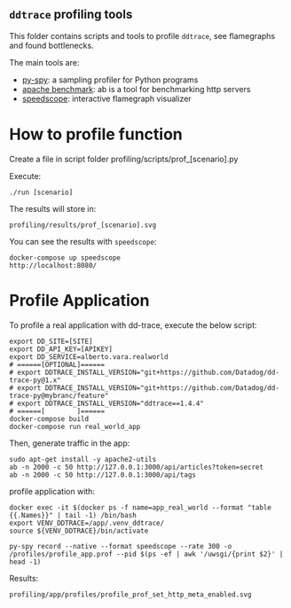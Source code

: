 ## `ddtrace` profiling tools

This folder contains scripts and tools to profile `ddtrace`, see flamegraphs and found bottlenecks.

The main tools are:
- [py-spy](https://github.com/benfred/py-spy): a sampling profiler for Python programs
- [apache benchmark](https://httpd.apache.org/docs/2.4/programs/ab.html): ab is a tool for benchmarking http servers
- [speedscope](https://github.com/jlfwong/speedscope): interactive flamegraph visualizer


# How to profile function

Create a file in script folder profiling/scripts/prof_[scenario].py

Execute:
```
./run [scenario]
```

The results will store in:
```
profiling/results/prof_[scenario].svg
```

You can see the results with `speedscope`:

```
docker-compose up speedscope
http://localhost:8080/
```

# Profile Application

To profile a real application with dd-trace, execute the below script:

```                  
export DD_SITE=[SITE]
export DD_API_KEY=[APIKEY]
export DD_SERVICE=alberto.vara.realworld
# ======[OPTIONAL]======
# export DDTRACE_INSTALL_VERSION="git+https://github.com/Datadog/dd-trace-py@1.x"
# export DDTRACE_INSTALL_VERSION="git+https://github.com/Datadog/dd-trace-py@mybranc/feature"
# export DDTRACE_INSTALL_VERSION="ddtrace==1.4.4"
# ======[        ]======
docker-compose build
docker-compose run real_world_app
```

Then, generate traffic in the app:

```
sudo apt-get install -y apache2-utils
ab -n 2000 -c 50 http://127.0.0.1:3000/api/articles?token=secret
ab -n 2000 -c 50 http://127.0.0.1:3000/api/tags 
```

profile application with:

```
docker exec -it $(docker ps -f name=app_real_world --format "table {{.Names}}" | tail -1) /bin/bash
export VENV_DDTRACE=/app/.venv_ddtrace/
source ${VENV_DDTRACE}/bin/activate

py-spy record --native --format speedscope --rate 300 -o /profiles/profile_app.prof --pid $(ps -ef | awk '/uwsgi/{print $2}' | head -1)
```

Results:

```
profiling/app/profiles/profile_prof_set_http_meta_enabled.svg
```